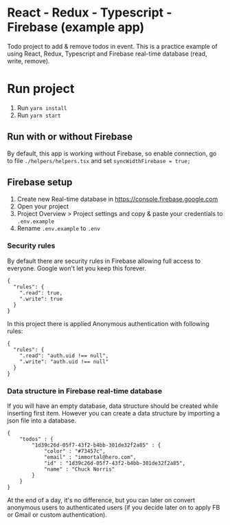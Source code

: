 # React - Redux - Typescript - Firebase (example app)

Todo project to add & remove todos in event.
This is a practice example of using React, Redux, Typescript and Firebase real-time database (read, write, remove).

# Run project

1. Run `yarn install`
2. Run `yarn start`

## Run with or without Firebase

By default, this app is working without Firebase, so enable connection, go to file `./helpers/helpers.tsx` and set `syncWidthFirebase = true;`

## Firebase setup

1. Create new Real-time database in https://console.firebase.google.com
2. Open your project
3. Project Overview > Project settings and copy & paste your credentials to `.env.example`
4. Rename `.env.example` to `.env`

### Security rules

By default there are security rules in Firebase allowing full access to everyone. Google won't let you keep this forever.

    {
      "rules": {
        ".read": true,
        ".write": true
      }
    }

In this project there is applied Anonymous authentication with following rules:

    {
      "rules": {
        ".read": "auth.uid !== null",
        ".write": "auth.uid !== null"
      }
    }

### Data structure in Firebase real-time database

If you will have an empty database, data structure should be created while inserting first item. However you can create a data structure by importing a json file into a database.

    {
        "todos" : {
    	    "1d39c26d-05f7-43f2-b4bb-301de32f2a85" : {
    		    "color" : "#73457c",
    	        "email" : "immortal@hero.com",
    	        "id" : "1d39c26d-05f7-43f2-b4bb-301de32f2a85",
    	        "name" : "Chuck Norris"
    	    }
    	}
    }

At the end of a day, it's no difference, but you can later on convert anonymous users to authenticated users (if you decide later on to apply FB or Gmail or custom authentication).

